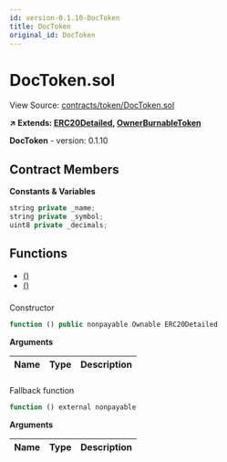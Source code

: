```yaml
---
id: version-0.1.10-DocToken
title: DocToken
original_id: DocToken
---
```


# DocToken.sol

View Source: [contracts/token/DocToken.sol](../../contracts/token/DocToken.sol)

**↗ Extends: [ERC20Detailed](ERC20Detailed.md), [OwnerBurnableToken](OwnerBurnableToken.md)**

**DocToken** - version: 0.1.10

## Contract Members
**Constants & Variables**

```js
string private _name;
string private _symbol;
uint8 private _decimals;

```

## Functions

- [()](#)
- [()](#)

### 

Constructor

```js
function () public nonpayable Ownable ERC20Detailed 
```

**Arguments**

| Name        | Type           | Description  |
| ------------- |------------- | -----|

### 

Fallback function

```js
function () external nonpayable
```

**Arguments**

| Name        | Type           | Description  |
| ------------- |------------- | -----|


